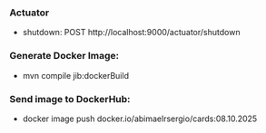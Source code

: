 ### Actuator 
   - shutdown: POST http://localhost:9000/actuator/shutdown

### Generate Docker Image:
   - mvn compile jib:dockerBuild

### Send image to DockerHub:
   - docker image push docker.io/abimaelrsergio/cards:08.10.2025